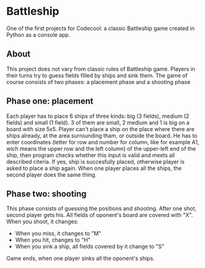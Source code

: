  

<h1>Battleship</h1>
One of the first projects for Codecool: a classic Battleship game created in Python as a console app.

<h2>About</h2>
This project does not vary from classic rules of Battleship game. Players in their turns try to guess fields filled by ships and sink them. The game of course consists of two phases: a placement phase and a shooting phase
<h2>Phase one: placement</h2>
Each player has to place 6 ships of three kinds: big (3 fields), medium (2 fields) and small (1 field). 3 of them are small, 2 medium and 1 is big on a board with size 5x5. Player can't place a ship on the place where there are ships already, at the area surrounding tham, or outside the board. He has to enter coordinates (letter for row and number for column, like for example A1, wich means the upper row and the left column) of the upper-left end of the ship, then program checks whether this input is valid and meets all described citeria. If yes, ship is succesfully placed, otherwise player is asked to place a ship again. When one player places all the ships, the second player does the same thing.
<h2>Phase two: shooting</h2>
This phase consists of guessing the positions and shooting. After one shot, second player gets his. All fields of oponent's board are covered with "X". When you shoot, it changes:
<ul>
  <li>When you miss, it changes to "M"</li>
  <li>When you hit, changes to "H"</li>
  <li>When you sink a ship, all fields covered by it change to "S"</li>
</ul>
Game ends, when one player sinks all the oponent's ships.
